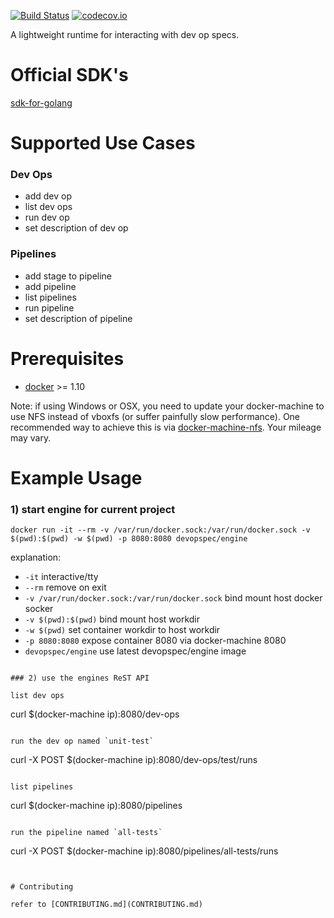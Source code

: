 [![Build Status](https://travis-ci.org/dev-op-spec/engine.svg?branch=master)](https://travis-ci.org/dev-op-spec/engine)
[![codecov.io](https://codecov.io/github/dev-op-spec/engine/coverage.svg?branch=master)](https://codecov.io/github/dev-op-spec/engine?branch=master)

A lightweight runtime for interacting with dev op specs.

# Official SDK's

[sdk-for-golang](https://github.com/dev-op-spec/sdk-for-golang)

# Supported Use Cases

### Dev Ops
- add dev op
- list dev ops
- run dev op
- set description of dev op

### Pipelines
- add stage to pipeline
- add pipeline
- list pipelines
- run pipeline
- set description of pipeline

# Prerequisites

- [docker](https://github.com/docker/docker) >= 1.10

Note: if using Windows or OSX, you need to update your docker-machine to use NFS instead of vboxfs 
(or suffer painfully slow performance). One recommended way to achieve this is via 
[docker-machine-nfs](https://github.com/adlogix/docker-machine-nfs). 
Your mileage may vary.

# Example Usage

### 1) start engine for current project
```SHELL
docker run -it --rm -v /var/run/docker.sock:/var/run/docker.sock -v $(pwd):$(pwd) -w $(pwd) -p 8080:8080 devopspec/engine
```
explanation:

- `-it` interactive/tty
- `--rm` remove on exit
- `-v /var/run/docker.sock:/var/run/docker.sock` bind mount host docker socker
- `-v $(pwd):$(pwd)` bind mount host workdir
- `-w $(pwd)` set container workdir to host workdir
- `-p 8080:8080` expose container 8080 via docker-machine 8080
- `devopspec/engine` use latest devopspec/engine image
```

### 2) use the engines ReST API 

list dev ops
```
curl $(docker-machine ip):8080/dev-ops
```

run the dev op named `unit-test`
```
curl -X POST $(docker-machine ip):8080/dev-ops/test/runs
```

list pipelines
```
curl $(docker-machine ip):8080/pipelines
```

run the pipeline named `all-tests`
```
curl -X POST $(docker-machine ip):8080/pipelines/all-tests/runs
```


# Contributing

refer to [CONTRIBUTING.md](CONTRIBUTING.md)
